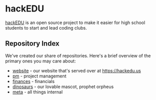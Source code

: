 # hackEDU

[hackEDU](http://hackedu.us) is an open source project to make it easier for
high school students to start and lead coding clubs.

## Repository Index

We've created our share of repositories. Here's a brief overview of the primary
ones you may care about:

* [website](https://github.com/hackedu/website) - our website that's served over
  at https://hackedu.us
* [pm](https://github.com/hackedu/pm) - project management
* [finances](https://github.com/hackedu/finances) - financials
* [dinosaurs](https://github.com/hackedu/dinosaurs) - our lovable mascot,
  prophet orpheus
* [meta](https://github.com/hackedu/meta) - all things internal
